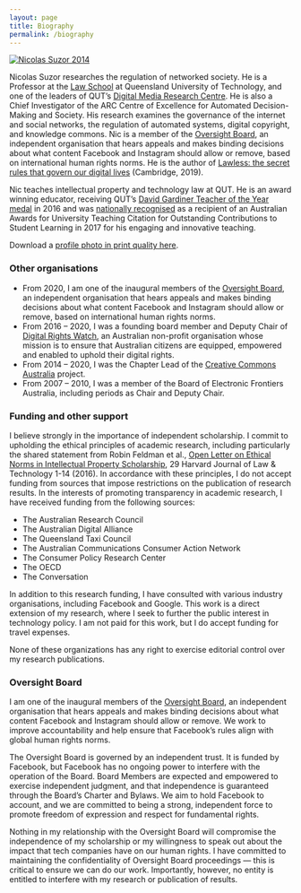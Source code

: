 ```yaml
---
layout: page
title: Biography
permalink: /biography
---
```


[![Nicolas Suzor 2014](https://i1.wp.com/nic.suzor.net/wp-content/uploads/2009/11/Suzor-Nic-2014-square.png?resize=300%2C300&ssl=1)](https://i1.wp.com/nic.suzor.net/wp-content/uploads/2009/11/Suzor-Nic-2014-square.png?ssl=1)

Nicolas Suzor researches the regulation of networked society. He is a Professor at the [Law School](http://www.law.qut.edu.au) at Queensland University of Technology, and one of the leaders of QUT’s [Digital Media Research Centre](https://www.qut.edu.au/research/our-research/institutes-centres-and-research-groups/digital-media-research-centre). He is also a Chief Investigator of the ARC Centre of Excellence for Automated Decision-Making and Society. His research examines the governance of the internet and social networks, the regulation of automated systems, digital copyright, and knowledge commons. Nic is a member of the [Oversight Board](https://oversightboard.com/), an independent organisation that hears appeals and makes binding decisions about what content Facebook and Instagram should allow or remove, based on international human rights norms. He is the author of [Lawless: the secret rules that govern our digital lives](https://www.amazon.com/Lawless-Secret-Rules-Govern-Digital/dp/1108740472/) (Cambridge, 2019).

Nic teaches intellectual property and technology law at QUT. He is an award winning educator, receiving QUT’s [David Gardiner Teacher of the Year medal](../2016/08/02/law-lecturer-and-researcher-awarded-2016-qut-david-gardiner-teacher-of-the-year/index.html) in 2016 and was [nationally recognised](https://www.qut.edu.au/news/news?news-id=123577) as a recipient of an Australian Awards for University Teaching Citation for Outstanding Contributions to Student Learning in 2017 for his engaging and innovative teaching.

Download a [profile photo in print quality here](../wp-content/uploads/2009/11/Suzor-Nic-2014-square.png).

### Other organisations

*   From 2020, I am one of the inaugural members of the [Oversight Board](https://oversightboard.com/), an independent organisation that hears appeals and makes binding decisions about what content Facebook and Instagram should allow or remove, based on international human rights norms.
*   From 2016 – 2020, I was a founding board member and Deputy Chair of [Digital Rights Watch](http://digitalrightswatch.org.au), an Australian non-profit organisation whose mission is to ensure that Australian citizens are equipped, empowered and enabled to uphold their digital rights.
*   From 2014 – 2020, I was the Chapter Lead of the [Creative Commons Australia](http://creativecommons.org.au/) project.
*   From 2007 – 2010, I was a member of the Board of Electronic Frontiers Australia, including periods as Chair and Deputy Chair.

### Funding and other support

I believe strongly in the importance of independent scholarship. I commit to upholding the ethical principles of academic research, including particularly the shared statement from Robin Feldman et al., [Open Letter on Ethical Norms in Intellectual Property Scholarship](https://scholarship.law.duke.edu/faculty_scholarship/3569/), 29 Harvard Journal of Law & Technology 1-14 (2016). In accordance with these principles, I do not accept funding from sources that impose restrictions on the publication of research results. In the interests of promoting transparency in academic research, I have received funding from the following sources:

*   The Australian Research Council
*   The Australian Digital Alliance
*   The Queensland Taxi Council
*   The Australian Communications Consumer Action Network
*   The Consumer Policy Research Center
*   The OECD
*   The Conversation

In addition to this research funding, I have consulted with various industry organisations, including Facebook and Google. This work is a direct extension of my research, where I seek to further the public interest in technology policy. I am not paid for this work, but I do accept funding for travel expenses.

None of these organizations has any right to exercise editorial control over my research publications.

### Oversight Board

I am one of the inaugural members of the [Oversight Board](https://oversightboard.com/), an independent organisation that hears appeals and makes binding decisions about what content Facebook and Instagram should allow or remove. We work to improve accountability and help ensure that Facebook’s rules align with global human rights norms.

The Oversight Board is governed by an independent trust. It is funded by Facebook, but Facebook has no ongoing power to interfere with the operation of the Board. Board Members are expected and empowered to exercise independent judgment, and that independence is guaranteed through the Board’s Charter and Bylaws. We aim to hold Facebook to account, and we are committed to being a strong, independent force to promote freedom of expression and respect for fundamental rights.

Nothing in my relationship with the Oversight Board will compromise the independence of my scholarship or my willingness to speak out about the impact that tech companies have on our human rights. I have committed to maintaining the confidentiality of Oversight Board proceedings — this is critical to ensure we can do our work. Importantly, however, no entity is entitled to interfere with my research or publication of results.
